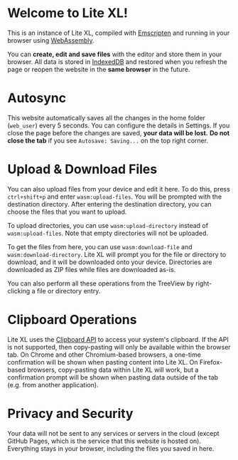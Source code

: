 # Welcome to Lite XL!

This is an instance of Lite XL, compiled with [Emscripten][1] and running
in your browser using [WebAssembly][2].

You can **create, edit and save files** with the editor and store them in
your browser. All data is stored in [IndexedDB][3] and restored when you
refresh the page or reopen the website in the **same browser** in the future.

# Autosync

This website automatically saves all the changes in the home folder
(`web_user`) every 5 seconds. You can configure the details in Settings.
If you close the page before the changes are saved, **your data will be lost.**
**Do not close the tab** if you see `Autosave: Saving...` on the top right corner.

# Upload & Download Files

You can also upload files from your device and edit it here. To do this,
press `ctrl+shift+p` and enter `wasm:upload-files`. You will be prompted with
the destination directory. After entering the destination directory,
you can choose the files that you want to upload.

To upload directories, you can use `wasm:upload-directory`
instead of `wasm:upload-files`. Note that empty directories will not be uploaded.

To get the files from here, you can use `wasm:download-file` and `wasm:download-directory`.
Lite XL will prompt you for the file or directory to download, and it will be downloaded
onto your device. Directories are downloaded as ZIP files while files are downloaded as-is.

You can also perform all these operations from the TreeView by right-clicking
a file or directory entry.

# Clipboard Operations

Lite XL uses the [Clipboard API][4] to access your system's clipboard.
If the API is not supported, then copy-pasting will only be available within the browser tab.
On Chrome and other Chromium-based browsers, a one-time confirmation will be shown
when pasting content into Lite XL.
On Firefox-based browsers, copy-pasting data within Lite XL will work,
but a confirmation prompt will be shown when pasting data outside of the tab
(e.g. from another application).

# Privacy and Security

Your data will not be sent to any services or servers in the cloud
(except GitHub Pages, which is the service that this website is hosted on).
Everything stays in your browser, including the files you saved in here.


[1]: https://emscripten.org/
[2]: https://webassembly.org/
[3]: https://developer.mozilla.org/en-US/docs/Web/API/IndexedDB_API
[4]: https://developer.mozilla.org/en-US/docs/Web/API/Clipboard
